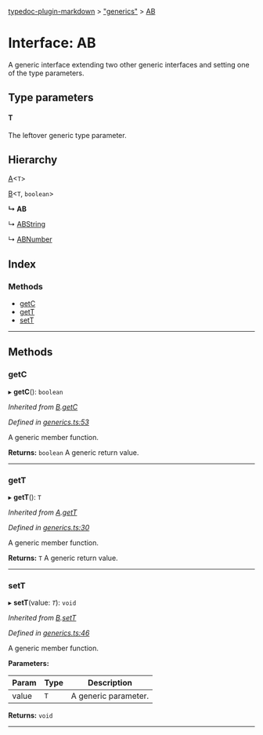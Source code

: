 [typedoc-plugin-markdown](../README.md) > ["generics"](../modules/_generics_.md) > [AB](../interfaces/_generics_.ab.md)

# Interface: AB

A generic interface extending two other generic interfaces and setting one of the type parameters.

## Type parameters
#### T 

The leftover generic type parameter.

## Hierarchy

 [A](_generics_.a.md)<`T`>

 [B](_generics_.b.md)<`T`, `boolean`>

**↳ AB**

↳  [ABString](_generics_.abstring.md)

↳  [ABNumber](_generics_.abnumber.md)

## Index

### Methods

* [getC](_generics_.ab.md#getc)
* [getT](_generics_.ab.md#gett)
* [setT](_generics_.ab.md#sett)

---

## Methods

<a id="getc"></a>

###  getC

▸ **getC**(): `boolean`

*Inherited from [B](_generics_.b.md).[getC](_generics_.b.md#getc)*

*Defined in [generics.ts:53](https://github.com/tgreyuk/typedoc-plugin-markdown/blob/master/test/src/generics.ts#L53)*

A generic member function.

**Returns:** `boolean`
A generic return value.

___
<a id="gett"></a>

###  getT

▸ **getT**(): `T`

*Inherited from [A](_generics_.a.md).[getT](_generics_.a.md#gett)*

*Defined in [generics.ts:30](https://github.com/tgreyuk/typedoc-plugin-markdown/blob/master/test/src/generics.ts#L30)*

A generic member function.

**Returns:** `T`
A generic return value.

___
<a id="sett"></a>

###  setT

▸ **setT**(value: *`T`*): `void`

*Inherited from [B](_generics_.b.md).[setT](_generics_.b.md#sett)*

*Defined in [generics.ts:46](https://github.com/tgreyuk/typedoc-plugin-markdown/blob/master/test/src/generics.ts#L46)*

A generic member function.

**Parameters:**

| Param | Type | Description |
| ------ | ------ | ------ |
| value | `T` |  A generic parameter. |

**Returns:** `void`

___

